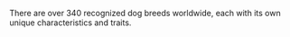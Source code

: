 There are over 340 recognized dog breeds worldwide, each with its own unique characteristics and traits.
